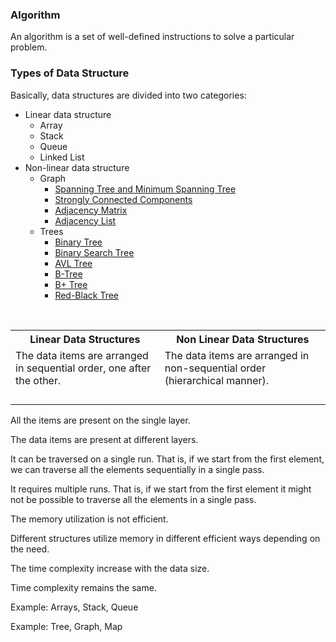 ### Algorithm
An algorithm is a set of well-defined instructions to solve a particular problem.

### Types of Data Structure

Basically, data structures are divided into two categories:

-   Linear data structure
	- Array
	- Stack
	- Queue
	- Linked List
-   Non-linear data structure
	- Graph
		-   [Spanning Tree and Minimum Spanning Tree](https://www.programiz.com/dsa/spanning-tree-and-minimum-spanning-tree)
		-   [Strongly Connected Components](https://www.programiz.com/dsa/strongly-connected-components)
		-   [Adjacency Matrix](https://www.programiz.com/dsa/graph-adjacency-matrix)
		-   [Adjacency List](https://www.programiz.com/dsa/graph-adjacency-list)
	- Trees
		- [Binary Tree](https://www.programiz.com/dsa/binary-tree)
		-   [Binary Search Tree](https://www.programiz.com/dsa/binary-search-tree)
		-   [AVL Tree](https://www.programiz.com/dsa/avl-tree)
		-   [B-Tree](https://www.programiz.com/dsa/b-tree)
		-   [B+ Tree](https://www.programiz.com/dsa/b-plus-tree)
		-   [Red-Black Tree](https://www.programiz.com/dsa/red-black-tree)
		
<table>
	<tr>  
	    <th>Linear Data Structures</th>  
	    <th>Non Linear Data Structures</th>  
	  </tr>
	  <tr>  
		    <td>The data items are arranged in sequential order, one after the other.</td>  
		    <td>The data items are arranged in non-sequential order (hierarchical manner).</td>  
	  </tr>
	  <tr>
	    <td></td>
	    <td></td>
	  </tr>
	  <tr>
	    <td></td>
	    <td></td>
	  </tr>
	  <tr>
	    <td></td>
	    <td></td>
	  </tr>
	  <tr>
	    <td></td>
	    <td></td>
	  </tr>
	 
</table>






All the items are present on the single layer.

The data items are present at different layers.

It can be traversed on a single run. That is, if we start from the first element, we can traverse all the elements sequentially in a single pass.

It requires multiple runs. That is, if we start from the first element it might not be possible to traverse all the elements in a single pass.

The memory utilization is not efficient.

Different structures utilize memory in different efficient ways depending on the need.

The time complexity increase with the data size.

Time complexity remains the same.

Example: Arrays, Stack, Queue

Example: Tree, Graph, Map